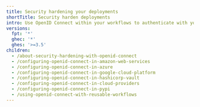 ```yaml
---
title: Security hardening your deployments
shortTitle: Security harden deployments
intro: Use OpenID Connect within your workflows to authenticate with your cloud provider.
versions:
  fpt: '*'
  ghec: '*'
  ghes: '>=3.5'
children:
  - /about-security-hardening-with-openid-connect
  - /configuring-openid-connect-in-amazon-web-services
  - /configuring-openid-connect-in-azure
  - /configuring-openid-connect-in-google-cloud-platform
  - /configuring-openid-connect-in-hashicorp-vault
  - /configuring-openid-connect-in-cloud-providers
  - /configuring-openid-connect-in-pypi
  - /using-openid-connect-with-reusable-workflows
---
```


